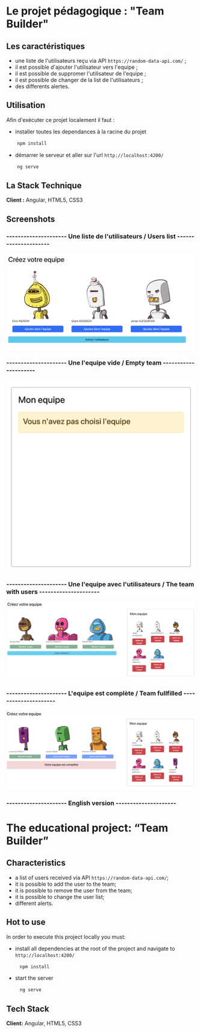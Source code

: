 # Le projet pédagogique : "Team Builder"

## Les caractéristiques

- une liste de l'utilisateurs reçu via API `https://random-data-api.com/` ;
- il est possible d'ajouter l'utilisateur vers l'equipe ;
- il est possible de suppromer l'utilisateur de l'equipe ;
- il est possible de changer de la list de l'utilisateurs ;
- des differents alertes.

## Utilisation

Afin d'exécuter ce projet localement il faut :

- installer toutes les dependances à la racine du projet

```bash
    npm install
```

- démarrer le serveur et aller sur l'url `http://localhost:4200/`

```bash
    ng serve
```

## La Stack Technique

**Client :** Angular, HTML5, CSS3

## Screenshots
### --------------------- Une liste de l'utilisateurs / Users list ---------------------
![Screenshot](screenshots/users_list.png)
### --------------------- Une l'equipe vide / Empty team ---------------------
![Screenshot](screenshots/team_empty.png)
### --------------------- Une l'equipe avec l'utilisateurs / The team with users ---------------------
![Screenshot](screenshots/added_users.png)
### --------------------- L'equipe est complète / Team fullfilled ---------------------
![Screenshot](screenshots/team_full.png)


### --------------------- English version ---------------------

# The educational project: “Team Builder”

## Characteristics

- a list of users received via API `https://random-data-api.com/`;
- it is possible to add the user to the team;
- it is possible to remove the user from the team;
- it is possible to change the user list;
- different alerts.

## Hot to use

In order to execute this project locally you must:

- install all dependencies at the root of the project and navigate to `http://localhost:4200/`

```bash
     npm install
```

- start the server

```bash
     ng serve
```

## Tech Stack

**Client:** Angular, HTML5, CSS3